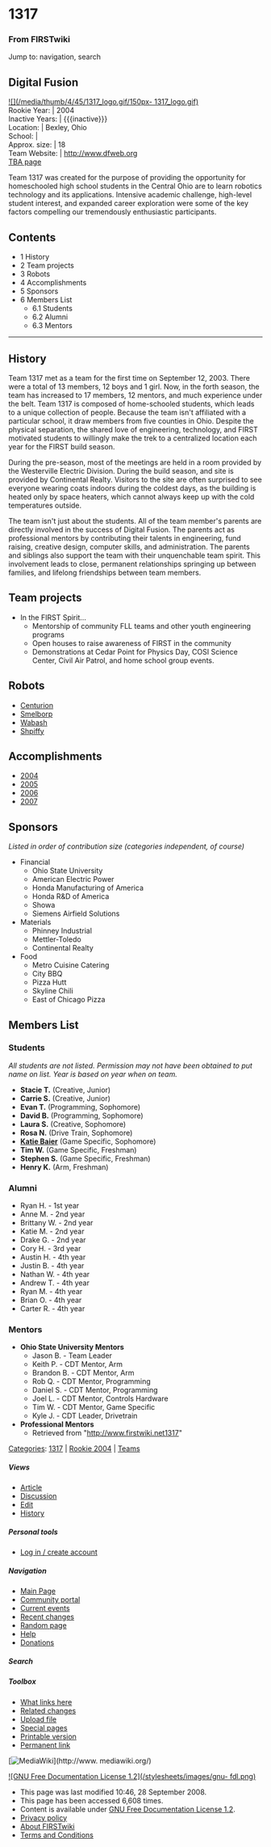# 1317

### From FIRSTwiki

Jump to: navigation, search

Digital Fusion  
---  
[![](/media/thumb/4/45/1317_logo.gif/150px-
1317_logo.gif)](Image:1317_logo.gif "" )  
Rookie Year: | 2004  
Inactive Years: | {{{inactive}}}  
Location: | Bexley, Ohio  
School: |  
Approx. size: | 18  
Team Website: | <http://www.dfweb.org>  
[TBA page](http://www.thebluealliance.net/tbatv/team.php?team=1317
"http://www.thebluealliance.net/tbatv/team.php?team=1317" )  
  
  

  

Team 1317 was created for the purpose of providing the opportunity for
homeschooled high school students in the Central Ohio are to learn robotics
technology and its applications. Intensive academic challenge, high-level
student interest, and expanded career exploration were some of the key factors
compelling our tremendously enthusiastic participants.

  

## Contents

  * 1 History
  * 2 Team projects
  * 3 Robots
  * 4 Accomplishments
  * 5 Sponsors
  * 6 Members List
    * 6.1 Students
    * 6.2 Alumni
    * 6.3 Mentors  
---  
  

## History

Team 1317 met as a team for the first time on September 12, 2003. There were a
total of 13 members, 12 boys and 1 girl. Now, in the forth season, the team
has increased to 17 members, 12 mentors, and much experience under the belt.
Team 1317 is composed of home-schooled students, which leads to a unique
collection of people. Because the team isn't affiliated with a particular
school, it draw members from five counties in Ohio. Despite the physical
separation, the shared love of engineering, technology, and FIRST motivated
students to willingly make the trek to a centralized location each year for
the FIRST build season.

During the pre-season, most of the meetings are held in a room provided by the
Westerville Electric Division. During the build season, and site is provided
by Continental Realty. Visitors to the site are often surprised to see
everyone wearing coats indoors during the coldest days, as the building is
heated only by space heaters, which cannot always keep up with the cold
temperatures outside.

The team isn't just about the students. All of the team member's parents are
directly involved in the success of Digital Fusion. The parents act as
professional mentors by contributing their talents in engineering, fund
raising, creative design, computer skills, and administration. The parents and
siblings also support the team with their unquenchable team spirit. This
involvement leads to close, permanent relationships springing up between
families, and lifelong friendships between team members.


## Team projects

  * In the FIRST Spirit... 
    * Mentorship of community FLL teams and other youth engineering programs 
    * Open houses to raise awareness of FIRST in the community 
    * Demonstrations at Cedar Point for Physics Day, COSI Science Center, Civil Air Patrol, and home school group events. 


## Robots

  * [Centurion](Centurion_%281317%29 "Centurion \(1317\)" )
  * [Smelborp](Smelborp_%281317%29 "Smelborp \(1317\)" )
  * [Wabash](Wabash_%281317%29 "Wabash \(1317\)" )
  * [Shpiffy](/index.php?title=Shpiffy_%281317%29&action=edit "Shpiffy \(1317\)" )


## Accomplishments

  * [2004](1317_in_2004 "1317 in 2004" )
  * [2005](1317_in_2005 "1317 in 2005" )
  * [2006](/index.php?title=1317_in_2006&action=edit "1317 in 2006" )
  * [2007](1317_in_2007 "1317 in 2007" )


## Sponsors

_Listed in order of contribution size (categories independent, of course)_

  * Financial 
    * Ohio State University 
    * American Electric Power 
    * Honda Manufacturing of America 
    * Honda R&amp;D of America 
    * Showa 
    * Siemens Airfield Solutions 
  * Materials 
    * Phinney Industrial 
    * Mettler-Toledo 
    * Continental Realty 
  * Food 
    * Metro Cuisine Catering 
    * City BBQ 
    * Pizza Hutt 
    * Skyline Chili 
    * East of Chicago Pizza 


## Members List


### Students

_All students are not listed. Permission may not have been obtained to put
name on list._ _Year is based on year when on team._

  * **Stacie T.** (Creative, Junior) 
  * **Carrie S.** (Creative, Junior) 
  * **Evan T.** (Programming, Sophomore) 
  * **David B.** (Programming, Sophomore) 
  * **Laura S.** (Creative, Sophomore) 
  * **Rosa N.** (Drive Train, Sophomore) 
  * **[Katie Baier](Katie_Baier "Katie Baier" )** (Game Specific, Sophomore) 
  * **Tim W.** (Game Specific, Freshman) 
  * **Stephen S.** (Game Specific, Freshman) 
  * **Henry K.** (Arm, Freshman) 


### Alumni

  * Ryan H. - 1st year 
  * Anne M. - 2nd year 
  * Brittany W. - 2nd year 
  * Katie M. - 2nd year 
  * Drake G. - 2nd year 
  * Cory H. - 3rd year 
  * Austin H. - 4th year 
  * Justin B. - 4th year 
  * Nathan W. - 4th year 
  * Andrew T. - 4th year 
  * Ryan M. - 4th year 
  * Brian O. - 4th year 
  * Carter R. - 4th year 


### Mentors

  * **Ohio State University Mentors**
    * Jason B. - Team Leader 
    * Keith P. - CDT Mentor, Arm 
    * Brandon B. - CDT Mentor, Arm 
    * Rob Q. - CDT Mentor, Programming 
    * Daniel S. - CDT Mentor, Programming 
    * Joel L. - CDT Mentor, Controls Hardware 
    * Tim W. - CDT Mentor, Game Specific 
    * Kyle J. - CDT Leader, Drivetrain 
  * **Professional Mentors**
    * Retrieved from "<http://www.firstwiki.net1317>"

[Categories](/index.php?title=Special:Categories&article=1317
"Special:Categories" ): [1317](/index.php?title=Category:1317&action=edit
"Category:1317" ) | [Rookie 2004](Category:Rookie_2004
"Category:Rookie 2004" ) | [Teams](Category:Teams "Category:Teams"
)

##### Views

  * [Article](1317)
  * [Discussion](Talk:1317)
  * [Edit](/index.php?title=1317&action=edit)
  * [History](/index.php?title=1317&action=history)

##### Personal tools

  * [Log in / create account](/index.php?title=Special:Userlogin&returnto=1317)

[](Main_Page "Main Page" )

##### Navigation

  * [Main Page](Main_Page)
  * [Community portal](FIRSTwiki:Community_portal)
  * [Current events](Current_events)
  * [Recent changes](Special:Recentchanges)
  * [Random page](Special:Random)
  * [Help](FIRSTwiki:Help)
  * [Donations](FIRSTwiki:Site_support)

##### Search



##### Toolbox

  * [What links here](Special:Whatlinkshere/1317)
  * [Related changes](Special:Recentchangeslinked/1317)
  * [Upload file](Special:Upload)
  * [Special pages](Special:Specialpages)
  * [Printable version](/index.php?title=1317&printable=yes)
  * [Permanent link](/index.php?title=1317&oldid=69361)

[![MediaWiki](/skins/common/images/poweredby_mediawiki_88x31.png)](http://www.
mediawiki.org/)

[![GNU Free Documentation License 1.2](/stylesheets/images/gnu-
fdl.png)](http://www.gnu.org/copyleft/fdl.html)

  * This page was last modified 10:46, 28 September 2008.
  * This page has been accessed 6,608 times.
  * Content is available under [GNU Free Documentation License 1.2](http://www.gnu.org/copyleft/fdl.html "http://www.gnu.org/copyleft/fdl.html" ).
  * [Privacy policy](FIRSTwiki:Privacy_policy "FIRSTwiki:Privacy policy" )
  * [About FIRSTwiki](FIRSTwiki:About "FIRSTwiki:About" )
  * [Terms and Conditions](FIRSTwiki:Terms_and_conditions "FIRSTwiki:Terms and conditions" )


